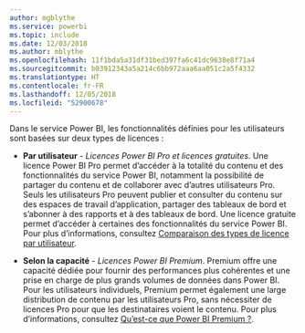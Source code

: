```yaml
---
author: mgblythe
ms.service: powerbi
ms.topic: include
ms.date: 12/03/2018
ms.author: mblythe
ms.openlocfilehash: 11f1bda5a31df31bed397fa6c41dc9638e8f71a4
ms.sourcegitcommit: b03912343a5a214c6bb972aaa6aa051c2a5f4332
ms.translationtype: HT
ms.contentlocale: fr-FR
ms.lasthandoff: 12/05/2018
ms.locfileid: "52900678"
---
```

Dans le service Power BI, les fonctionnalités définies pour les utilisateurs sont basées sur deux types de licences :

* **Par utilisateur** - *Licences Power BI Pro et licences gratuites*. Une licence Power BI Pro permet d’accéder à la totalité du contenu et des fonctionnalités du service Power BI, notamment la possibilité de partager du contenu et de collaborer avec d’autres utilisateurs Pro. Seuls les utilisateurs Pro peuvent publier et consulter du contenu sur des espaces de travail d’application, partager des tableaux de bord et s’abonner à des rapports et à des tableaux de bord. Une licence gratuite permet d’accéder à certaines des fonctionnalités du service Power BI. Pour plus d’informations, consultez [Comparaison des types de licence par utilisateur](../service-features-license-type.md#per-user-license-type-comparison).

* **Selon la capacité** - *Licences Power BI Premium*. Premium offre une capacité dédiée pour fournir des performances plus cohérentes et une prise en charge de plus grands volumes de données dans Power BI. Pour les utilisateurs individuels, Premium permet également une large distribution de contenu par les utilisateurs Pro, sans nécessiter de licences Pro pour que les destinataires voient le contenu. Pour plus d’informations, consultez [Qu’est-ce que Power BI Premium ?](../service-premium.md).